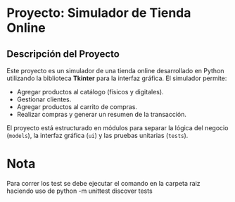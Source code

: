# Proyecto: Simulador de Tienda Online

## Descripción del Proyecto

Este proyecto es un simulador de una tienda online desarrollado en Python utilizando la biblioteca **Tkinter** para la interfaz gráfica. El simulador permite:

- Agregar productos al catálogo (físicos y digitales).
- Gestionar clientes.
- Agregar productos al carrito de compras.
- Realizar compras y generar un resumen de la transacción.

El proyecto está estructurado en módulos para separar la lógica del negocio (`models`), la interfaz gráfica (`ui`) y las pruebas unitarias (`tests`).

# Nota
Para correr los test se debe ejecutar el comando en la carpeta raiz haciendo uso de python -m unittest discover tests
